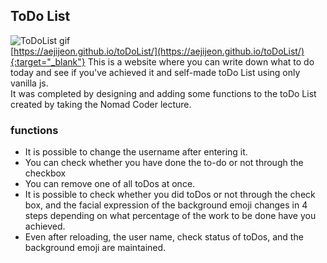 ## ToDo List 
![ToDoList gif](https://user-images.githubusercontent.com/59640337/107612691-219a9e80-6c8a-11eb-9a0d-1d6a477b2ba2.gif)  
[https://aejijeon.github.io/toDoList/](https://aejijeon.github.io/toDoList/){:target="_blank"}
This is a website where you can write down what to do today and see if you've achieved it and self-made toDo List using only vanilla js.  
It was completed by designing and adding some functions to the toDo List created by taking the Nomad Coder lecture.

### functions
- It is possible to change the username after entering it.
- You can check whether you have done the to-do or not through the checkbox
- You can remove one of all toDos at once.
- It is possible to check whether you did toDos or not through the check box, and the facial expression of the background emoji changes in 4 steps depending on what percentage of the work to be done have you achieved.
- Even after reloading, the user name, check status of toDos, and the background emoji are maintained.
